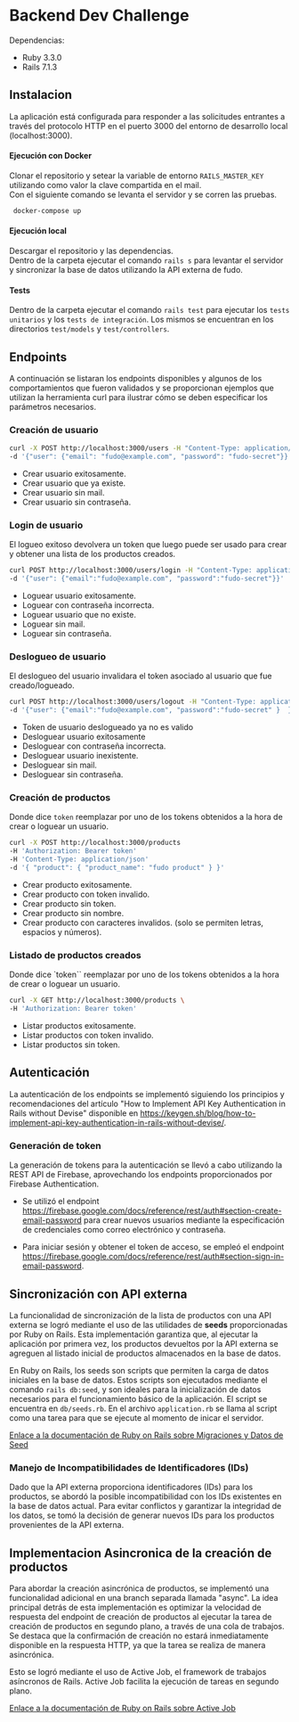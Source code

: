 # Backend Dev Challenge

Dependencias:

- Ruby 3.3.0
- Rails 7.1.3

## Instalacion

La aplicación está configurada para responder a las solicitudes entrantes a través del protocolo HTTP en el puerto 3000 del entorno de desarrollo local (localhost:3000).

#### Ejecución con Docker

Clonar el repositorio y setear la variable de entorno `RAILS_MASTER_KEY` utilizando como valor la clave compartida en el mail.<br>
Con el siguiente comando se levanta el servidor y se corren las pruebas.

```bash
 docker-compose up
```

#### Ejecución local

Descargar el repositorio y las dependencias. <br>
Dentro de la carpeta ejecutar el comando `rails s` para levantar el servidor y sincronizar la base de datos utilizando la API externa de fudo.

#### Tests

Dentro de la carpeta ejecutar el comando `rails test` para ejecutar los `tests unitarios` y los `tests de integración`. Los mismos se encuentran en los directorios `test/models` y `test/controllers`.

## Endpoints

A continuación se listaran los endpoints disponibles y algunos de los comportamientos que fueron validados y se proporcionan ejemplos que utilizan la herramienta curl para ilustrar cómo se deben especificar los parámetros necesarios.<br>

### Creación de usuario

```bash
curl -X POST http://localhost:3000/users -H "Content-Type: application/json" \
-d '{"user": {"email": "fudo@example.com", "password": "fudo-secret"}}'
```

- Crear usuario exitosamente.
- Crear usuario que ya existe.
- Crear usuario sin mail.
- Crear usuario sin contraseña.

### Login de usuario

El logueo exitoso devolvera un token que luego puede ser usado para crear y obtener una lista de los productos creados.

```bash
curl POST http://localhost:3000/users/login -H "Content-Type: application/json" \
-d '{"user": {"email":"fudo@example.com", "password":"fudo-secret"}}'
```

- Loguear usuario exitosamente.
- Loguear con contraseña incorrecta.
- Loguear usuario que no existe.
- Loguear sin mail.
- Loguear sin contraseña.

### Deslogueo de usuario

El deslogueo del usuario invalidara el token asociado al usuario que fue creado/logueado.

```bash
curl POST http://localhost:3000/users/logout -H "Content-Type: application/json" \
-d '{"user": {"email":"fudo@example.com", "password":"fudo-secret" }  }'
```

- Token de usuario deslogueado ya no es valido
- Desloguear usuario exitosamente
- Desloguear con contraseña incorrecta.
- Desloguear usuario inexistente.
- Desloguear sin mail.
- Desloguear sin contraseña.

### Creación de productos

Donde dice `token` reemplazar por uno de los tokens obtenidos a la hora de crear o loguear un usuario.

```bash
curl -X POST http://localhost:3000/products
-H 'Authorization: Bearer token'
-H 'Content-Type: application/json'
-d '{ "product": { "product_name": "fudo product" } }'
```

- Crear producto exitosamente.
- Crear producto con token invalido.
- Crear producto sin token.
- Crear producto sin nombre.
- Crear producto con caracteres invalidos. (solo se permiten letras, espacios y números).

### Listado de productos creados

Donde dice `token`` reemplazar por uno de los tokens obtenidos a la hora de crear o loguear un usuario.

```bash
curl -X GET http://localhost:3000/products \
-H 'Authorization: Bearer token'
```

- Listar productos exitosamente.
- Listar productos con token invalido.
- Listar productos sin token.

## Autenticación

La autenticación de los endpoints se implementó siguiendo los principios y recomendaciones del artículo "How to Implement API Key Authentication in Rails without Devise" disponible en https://keygen.sh/blog/how-to-implement-api-key-authentication-in-rails-without-devise/.

### Generación de token

La generación de tokens para la autenticación se llevó a cabo utilizando la REST API de Firebase, aprovechando los endpoints proporcionados por Firebase Authentication.

- Se utilizó el endpoint https://firebase.google.com/docs/reference/rest/auth#section-create-email-password para crear nuevos usuarios mediante la especificación de credenciales como correo electrónico y contraseña.

- Para iniciar sesión y obtener el token de acceso, se empleó el endpoint https://firebase.google.com/docs/reference/rest/auth#section-sign-in-email-password.

## Sincronización con API externa

La funcionalidad de sincronización de la lista de productos con una API externa se logró mediante el uso de las utilidades de **seeds** proporcionadas por Ruby on Rails. Esta implementación garantiza que, al ejecutar la aplicación por primera vez, los productos devueltos por la API externa se agreguen al listado inicial de productos almacenados en la base de datos. <br>

En Ruby on Rails, los seeds son scripts que permiten la carga de datos iniciales en la base de datos. Estos scripts son ejecutados mediante el comando `rails db:seed`, y son ideales para la inicialización de datos necesarios para el funcionamiento básico de la aplicación. El script se encuentra en `db/seeds.rb`. En el archivo `application.rb` se llama al script como una tarea para que se ejecute al momento de inicar el servidor.

[Enlace a la documentación de Ruby on Rails sobre Migraciones y Datos de Seed](https://guides.rubyonrails.org/v5.1/active_record_migrations.html#migrations-and-seed-data)

### Manejo de Incompatibilidades de Identificadores (IDs)

Dado que la API externa proporciona identificadores (IDs) para los productos, se abordó la posible incompatibilidad con los IDs existentes en la base de datos actual. Para evitar conflictos y garantizar la integridad de los datos, se tomó la decisión de generar nuevos IDs para los productos provenientes de la API externa.

## Implementacion Asincronica de la creación de productos

Para abordar la creación asincrónica de productos, se implementó una funcionalidad adicional en una branch separada llamada "async". La idea principal detrás de esta implementación es optimizar la velocidad de respuesta del endpoint de creación de productos al ejecutar la tarea de creación de productos en segundo plano, a través de una cola de trabajos. <br>
Se destaca que la confirmación de creación no estará inmediatamente disponible en la respuesta HTTP, ya que la tarea se realiza de manera asincrónica.

Esto se logró mediante el uso de Active Job, el framework de trabajos asíncronos de Rails. Active Job facilita la ejecución de tareas en segundo plano.

[Enlace a la documentación de Ruby on Rails sobre Active Job](https://edgeguides.rubyonrails.org/active_job_basics.html#the-purpose-of-active-job)

